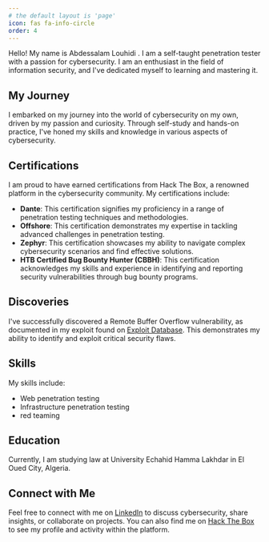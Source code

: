 ```yaml
---
# the default layout is 'page'
icon: fas fa-info-circle
order: 4
---
```



Hello! My name is Abdessalam Louhidi . I am a self-taught penetration tester with a passion for cybersecurity. I am an enthusiast in the field of information security, and I've dedicated myself to learning and mastering it.

## My Journey

I embarked on my journey into the world of cybersecurity on my own, driven by my passion and curiosity. Through self-study and hands-on practice, I've honed my skills and knowledge in various aspects of cybersecurity.

## Certifications

I am proud to have earned certifications from Hack The Box, a renowned platform in the cybersecurity community. My certifications include:

- **Dante**: This certification signifies my proficiency in a range of penetration testing techniques and methodologies.
- **Offshore**: This certification demonstrates my expertise in tackling advanced challenges in penetration testing.
- **Zephyr**: This certification showcases my ability to navigate complex cybersecurity scenarios and find effective solutions.
- **HTB Certified Bug Bounty Hunter (CBBH)**: This certification acknowledges my skills and experience in identifying and reporting security vulnerabilities through bug bounty programs.

## Discoveries

I've successfully discovered a Remote Buffer Overflow vulnerability, as documented in my exploit found on [Exploit Database](https://www.exploit-db.com/exploits/49104). This demonstrates my ability to identify and exploit critical security flaws.

## Skills

My skills include:
- Web penetration testing
- Infrastructure penetration testing
- red teaming

## Education

Currently, I am studying law at  University Echahid Hamma Lakhdar in El Oued City, Algeria.

## Connect with Me

Feel free to connect with me on [LinkedIn](https://www.linkedin.com/in/abdessalam-louhidi-81838a201/) to discuss cybersecurity, share insights, or collaborate on projects. You can also find me on [Hack The Box](https://app.hackthebox.com/users/97294) to see my profile and activity within the platform.


